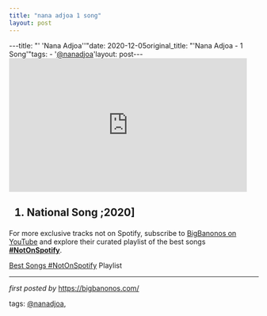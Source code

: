 ```yaml
---
title: "nana adjoa 1 song"
layout: post
---
```

---title: "' 'Nana Adjoa''"date: 2020-12-05original_title: "'Nana Adjoa - 1 Song'"tags:  - '[@nanadjoa](/tags/nanadjoa/)'layout: post---<iframe frameborder="0" height="270" src="https://www.youtube.com/embed/rgJwrHE-sdc" width="480"></iframe><h2><ol><li>National Song ;2020]</li></ol></h2><!--Subscribe and Playlist Links--><div>    <p>For more exclusive tracks not on Spotify, subscribe to <a href="https://www.youtube.com/[@BigBanonos](/tags/BigBanonos/)" target="_blank">BigBanonos on YouTube</a> and explore their curated playlist of the best songs <strong>[#NotOnSpotify](/tags/NotOnSpotify/)</strong>.</p>    <p><a href="https://www.youtube.com/playlist?list=PLtuNtuTatqI0kFahUCbtbfenC_ET5O_tr" target="_blank">Best Songs [#NotOnSpotify](/tags/NotOnSpotify/) Playlist<br /></a></p></div><hr /><p><em>first posted by</em> <a href="https://bigbanonos.com/" rel="noopener" target="_new">https://bigbanonos.com/</a></p><p>tags: [@nanadjoa](/tags/nanadjoa/),</p>